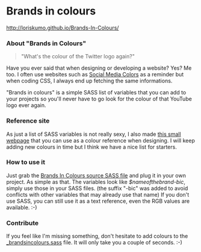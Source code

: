 # Brands in colours

http://loriskumo.github.io/Brands-In-Colours/

### About "Brands in Colours"
> "What's the colour of the Twitter logo again?"

Have you ever said that when designing or developing a website? Yes? Me too. I often use websites such as [Social Media Colors](http://redpik.github.io/social-media-colors/) as a reminder but when coding CSS, I always end up fetching the same informations.

"Brands in colours" is a simple SASS list of variables that you can add to your projects so you'll never have to go look for the colour of that YouTube logo ever again.

### Reference site
As just a list of SASS variables is not really sexy, I also made [this small webpage](http://loriskumo.github.io/Brands-In-Colours/) that you can use as a colour reference when designing. I will keep adding new colours in time but I think we have a nice list for starters.

### How to use it
Just grab the [Brands In Colours source SASS file](https://github.com/loriskumo/Brands-In-Colours/blob/gh-pages/stylesheets/sass/_brandsincolours.scss) and plug it in your own project. As simple as that. The variables look like _$nameofthebrand-bic_, simply use those in your SASS files. (the suffix "-bic" was added to avoid conflicts with other variables that may already use that name)
If you don't use SASS, you can still use it as a text reference, even the RGB values are available. :-)

### Contribute
If you feel like I'm missing something, don't hesitate to add colours to the [_brandsincolours.sass](https://github.com/loriskumo/Brands-In-Colours/blob/gh-pages/stylesheets/sass/_brandsincolours.scss) file. 
It will only take you a couple of seconds. :-)